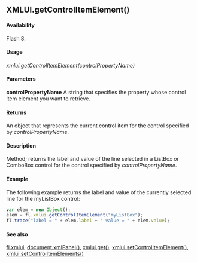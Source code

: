 ## XMLUI.getControlItemElement()

#### Availability

Flash 8.

#### Usage

*xmlui.getControlItemElement(controlPropertyName)*

#### Parameters

**controlPropertyName** A string that specifies the property whose control item element you want to retrieve.

#### Returns

An object that represents the current control item for the control specified by *controlPropertyName*.

#### Description

Method; returns the label and value of the line selected in a ListBox or ComboBox control for the control specified by
*controlPropertyName*.

#### Example

The following example returns the label and value of the currently selected line for the myListBox control:

```javascript
var elem = new Object();
elem = fl.xmlui.getControlItemElement("myListBox"); 
fl.trace("label = " + elem.label + " value = " + elem.value);

```

#### See also

[fl.xmlui](../flash_object_(fl)/fl81.md), [document.xmlPanel()](../Document_object/docu6198.md), [xmlui.get()](../XMLUI_object/xmlui2.md), [xmlui.setControlItemElement()](../XMLUI_object/xmlui7.md), [xmlui.setControlItemElements()](../XMLUI_object/xmlui8.md)
